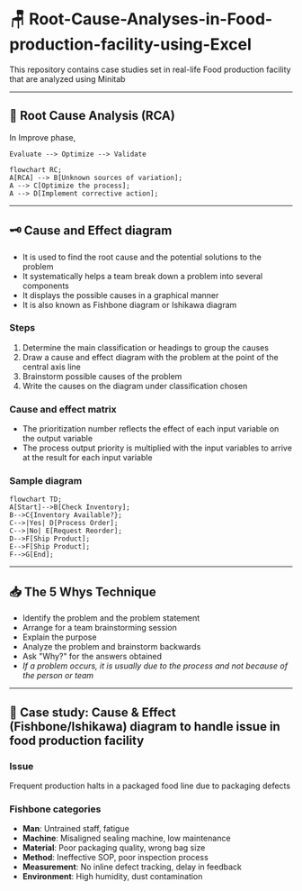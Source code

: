 # 🪑 Root-Cause-Analyses-in-Food-production-facility-using-Excel
This repository contains case studies set in real-life Food production facility that are analyzed using Minitab

---

## 🦺 Root Cause Analysis (RCA)
In Improve phase, 

    Evaluate --> Optimize --> Validate
```mermaid
flowchart RC;
A[RCA] --> B[Unknown sources of variation];
A --> C[Optimize the process];
A --> D[Implement corrective action];
```
              
---

## 🗝 Cause and Effect diagram
- It is used to find the root cause and the potential solutions to the problem
- It systematically helps a team break down a problem into several components
- It displays the possible causes in a graphical manner
- It is also known as Fishbone diagram or Ishikawa diagram

### Steps
1. Determine the main classification or headings to group the causes
2. Draw a cause and effect diagram with the problem at the point of the central axis line
3. Brainstorm possible causes of the problem
4. Write the causes on the diagram under classification chosen

### Cause and effect matrix
- The prioritization number reflects the effect of each input variable on the output variable
- The process output priority is multiplied with the input variables to arrive at the result for each input variable

### Sample diagram
```mermaid
flowchart TD;
A[Start]-->B[Check Inventory];
B-->C{Inventory Available?};
C-->|Yes| D[Process Order];
C-->|No| E[Request Reorder];
D-->F[Ship Product];
E-->F[Ship Product];
F-->G[End];
```

---

## 📥 The 5 Whys Technique
- Identify the problem and the problem statement
- Arrange for a team brainstorming session
- Explain the purpose
- Analyze the problem and brainstorm backwards
- Ask "Why?" for the answers obtained
- *If a problem occurs, it is usually due to the process and not because of the person or team*

---

## 👔 Case study: Cause & Effect (Fishbone/Ishikawa) diagram to handle issue in food production facility

### Issue
Frequent production halts in a packaged food line due to packaging defects

### Fishbone categories
- **Man**: Untrained staff, fatigue
- **Machine**: Misaligned sealing machine, low maintenance
- **Material**: Poor packaging quality, wrong bag size
- **Method**: Ineffective SOP, poor inspection process
- **Measurement**: No inline defect tracking, delay in feedback
- **Environment**: High humidity, dust contamination



